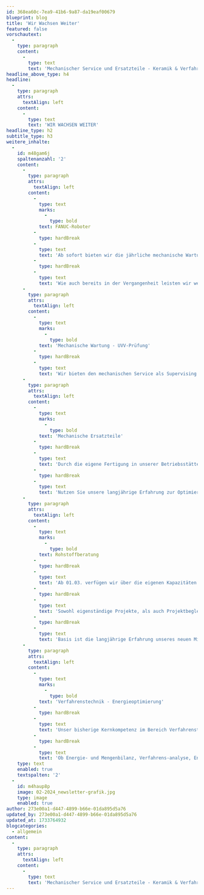 ```yaml
---
id: 368ea60c-7ea9-41b6-9a87-da19eaf00679
blueprint: blog
title: 'Wir Wachsen Weiter'
featured: false
vorschautext:
  -
    type: paragraph
    content:
      -
        type: text
        text: 'Mechanischer Service und Ersatzteile - Keramik & Verfahrenstechnik.'
headline_above_type: h4
headline:
  -
    type: paragraph
    attrs:
      textAlign: left
    content:
      -
        type: text
        text: 'WIR WACHSEN WEITER'
headline_type: h2
subtitle_type: h3
weitere_inhalte:
  -
    id: m48gam6j
    spaltenanzahl: '2'
    content:
      -
        type: paragraph
        attrs:
          textAlign: left
        content:
          -
            type: text
            marks:
              -
                type: bold
            text: FANUC-Roboter
          -
            type: hardBreak
          -
            type: text
            text: 'Ab sofort bieten wir die jährliche mechanische Wartung von FANUC-Robotern an. Wir verfügen über hierfür speziell ausgebildete Mitarbeiter.'
          -
            type: hardBreak
          -
            type: text
            text: 'Wie auch bereits in der Vergangenheit leisten wir weiterhin den Software-Service bei Problemen rund um die Roboter.'
      -
        type: paragraph
        attrs:
          textAlign: left
        content:
          -
            type: text
            marks:
              -
                type: bold
            text: 'Mechanische Wartung - UVV-Prüfung'
          -
            type: hardBreak
          -
            type: text
            text: 'Wir bieten den mechanischen Service als Supervising oder Komplettlösung an. Auch die UVV-Prüfung Ihrer Anlage ist bei unserem kompetenten Fachpersonal in guten Händen.'
      -
        type: paragraph
        attrs:
          textAlign: left
        content:
          -
            type: text
            marks:
              -
                type: bold
            text: 'Mechanische Ersatzteile'
          -
            type: hardBreak
          -
            type: text
            text: 'Durch die eigene Fertigung in unserer Betriebsstätte Nord bieten wir in Zukunft auch mechanische Ersatzteile für alle Anlagen, sowie Verschleißteile an.'
          -
            type: hardBreak
          -
            type: text
            text: 'Nutzen Sie unsere langjährige Erfahrung zur Optimierung und Vereinfachung der Ersatzteilhaltung.'
      -
        type: paragraph
        attrs:
          textAlign: left
        content:
          -
            type: text
            marks:
              -
                type: bold
            text: Rohstoffberatung
          -
            type: hardBreak
          -
            type: text
            text: 'Ab 01.03. verfügen wir über die eigenen Kapazitäten unsere Kunden im Bereich Rohstoffe, Produktentwicklung und Labor zu unterstützen.'
          -
            type: hardBreak
          -
            type: text
            text: 'Sowohl eigenständige Projekte, als auch Projektbegleitung oder Beratung bieten wir an.'
          -
            type: hardBreak
          -
            type: text
            text: 'Basis ist die langjährige Erfahrung unseres neuen Mitarbeiters, die er aus unterschiedlichen Bereichen der Keramik mitbringt.'
      -
        type: paragraph
        attrs:
          textAlign: left
        content:
          -
            type: text
            marks:
              -
                type: bold
            text: 'Verfahrenstechnik - Energieoptimierung'
          -
            type: hardBreak
          -
            type: text
            text: 'Unser bisherige Kernkompetenz im Bereich Verfahrenstechnik wird durch den Neuzugang weiter verstärkt.'
          -
            type: hardBreak
          -
            type: text
            text: 'Ob Energie- und Mengenbilanz, Verfahrens-analyse, Energieoptimierung oder Anpassung an geänderte Werksleistung - wir sind der richtige Ansprechpartner.'
    type: text
    enabled: true
    textspalten: '2'
  -
    id: m4haup8p
    image: 02-2024_newsletter-grafik.jpg
    type: image
    enabled: true
author: 273e00a1-d447-4899-b66e-01da895d5a76
updated_by: 273e00a1-d447-4899-b66e-01da895d5a76
updated_at: 1733764932
blogcategories:
  - allgemein
content:
  -
    type: paragraph
    attrs:
      textAlign: left
    content:
      -
        type: text
        text: 'Mechanischer Service und Ersatzteile - Keramik & Verfahrenstechnik.'
---
```

